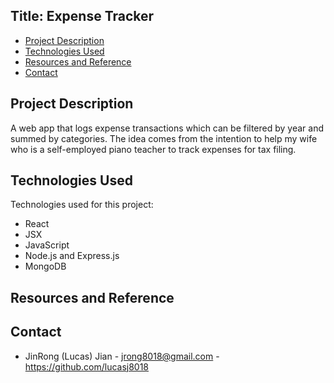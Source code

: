## Title: Expense Tracker
* [Project Description](#project-description)
* [Technologies Used](#technologies-used)
* [Resources and Reference](#resources-and-reference)
* [Contact](#contact)

## Project Description
A web app that logs expense transactions which can be filtered by year and summed by categories. 
The idea comes from the intention to help my wife who is a self-employed piano teacher to track 
expenses for tax filing.

## Technologies Used
Technologies used for this project:
  * React
  * JSX
  * JavaScript
  * Node.js and Express.js
  * MongoDB

## Resources and Reference


## Contact 
* JinRong (Lucas) Jian - jrong8018@gmail.com - https://github.com/lucasj8018
